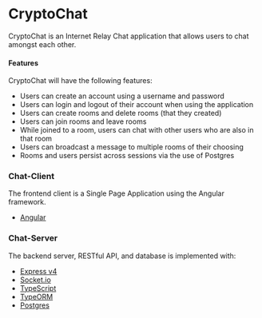 # CryptoChat
CryptoChat is an Internet Relay Chat application that allows users to chat amongst each other.

#### Features
CryptoChat will have the following features:
* Users can create an account using a username and password
* Users can login and logout of their account when using the application
* Users can create rooms and delete rooms (that they created)
* Users can join rooms and leave rooms
* While joined to a room, users can chat with other users who are also in that room
* Users can broadcast a message to multiple rooms of their choosing
* Rooms and users persist across sessions via the use of Postgres

### Chat-Client
The frontend client is a Single Page Application using the Angular framework.
* [Angular](https://angular.io)

### Chat-Server
The backend server, RESTful API, and database is implemented with:
* [Express v4](https://expressjs.com/)
* [Socket.io](https://socket.io/)
* [TypeScript](https://www.typescriptlang.org/)
* [TypeORM](http://typeorm.io/#/)
* [Postgres](https://www.postgresql.org/)
